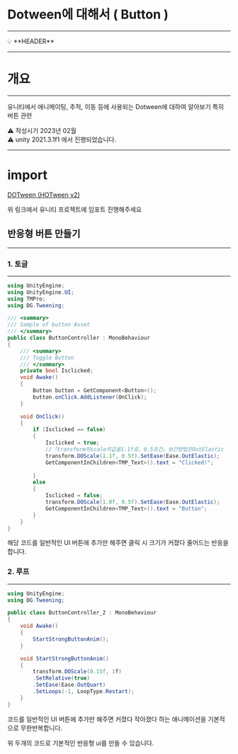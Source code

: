 # Dotween에 대해서 ( Button )

---

<aside>
💡 **HEADER**

</aside>

---

# 개요

---

유니티에서 애니메이팅, 추적, 이동 등에 사용되는 Dotween에 대하여 알아보기 특히 버튼 관련

<aside>
⚠️ 작성시기 2023년 02월

</aside>

<aside>
⚠️ unity 2021.3.1f1 에서 진행되었습니다.

</aside>

---

# import

[DOTween (HOTween v2)](https://assetstore.unity.com/packages/tools/animation/dotween-hotween-v2-27676)

위 링크에서 유니티 프로젝트에 임포트 진행해주세요

## 반응형 버튼 만들기

---

### 1. 토글

---

```csharp
using UnityEngine;
using UnityEngine.UI;
using TMPro;
using DG.Tweening;

/// <summary>
/// Sample of button Asset
/// </summary>
public class ButtonController : MonoBehaviour
{
    /// <summary>
    /// Toggle Button 
    /// </summary>
    private bool Isclicked;
    void Awake()
    {
        Button button = GetComponent<Button>();
        button.onClick.AddListener(OnClick);
    }

    void OnClick()
    {
        if (Isclicked == false)
        {
            Isclicked = true;
            //「transform의scale의값을1.1f로、0.5초간。보간방법은OutElastic
            transform.DOScale(1.1f, 0.5f).SetEase(Ease.OutElastic);
            GetComponentInChildren<TMP_Text>().text = "Clicked!";
            
        }
        else
        {
            Isclicked = false;
            transform.DOScale(1.0f, 0.5f).SetEase(Ease.OutElastic);
            GetComponentInChildren<TMP_Text>().text = "Button";
        }
    }
}
```

해당 코드를 일반적인 UI 버튼에 추가만 해주면 클릭 시 크기가 커졌다 줄어드는 반응을 합니다.


### 2. 루프

---

```csharp
using UnityEngine;
using DG.Tweening;

public class ButtonController_2 : MonoBehaviour
{
    void Awake()
    {
        StartStrongButtonAnim();
    }

    void StartStrongButtonAnim()
    {
        transform.DOScale(0.15f, 1f)
        .SetRelative(true)
        .SetEase(Ease.OutQuart)
        .SetLoops(-1, LoopType.Restart);
    }
}
```

코드를 일반적인 UI 버튼에 추가만 해주면 커졌다 작아졌다 하는 애니메이션을 기본적으로 무한반복합니다.
<aside>
위 두개의 코드로 기본적인 반응형 ui를 만들 수 있습니다.
</aside>

